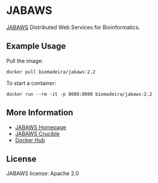 # JABAWS

[JABAWS](http://www.compbio.dundee.ac.uk/jabaws22/) Distributed Web Services for Bioinformatics.

## Example Usage

Pull the image:
```
docker pull biomadeira/jabaws:2.2
```

To start a container:
```
docker run --rm -it -p 8080:8080 biomadeira/jabaws:2.2
```

## More Information

 * [JABAWS Homepage](http://www.compbio.dundee.ac.uk/jabaws22/)
 * [JABAWS Crucible](https://source.jalview.org/crucible/changelog/jabaws)
 * [Docker Hub](https://hub.docker.com/u/biomadeira/jabaws)


## License

JABAWS license: Apache 2.0
